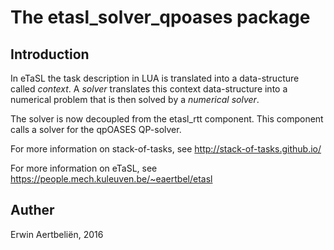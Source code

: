 The etasl_solver_qpoases package
============================

Introduction
------------

In eTaSL the task description in LUA is translated into a data-structure called *context*.  A *solver* translates
this context data-structure into a numerical problem that is then solved by a *numerical solver*.


The solver is now decoupled from the etasl_rtt component.
This component calls a solver for the qpOASES QP-solver. 

For more information on stack-of-tasks, see http://stack-of-tasks.github.io/

For more information on eTaSL, see https://people.mech.kuleuven.be/~eaertbel/etasl




Auther
------

Erwin Aertbeliën, 2016




